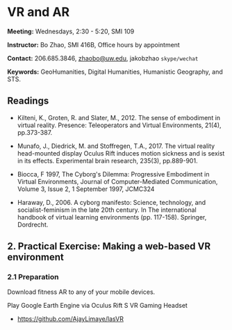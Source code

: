 # VR and AR


**Meeting:** Wednesdays, 2:30 - 5:20, SMI 109

**Instructor:** Bo Zhao, SMI 416B, Office hours by appointment

**Contact:** 206.685.3846, zhaobo@uw.edu, jakobzhao `skype/wechat`

**Keywords:** GeoHumanities, Digital Humanities, Humanistic Geography, and STS.

## Readings

* Kilteni, K., Groten, R. and Slater, M., 2012. The sense of embodiment in virtual reality. Presence: Teleoperators and Virtual Environments, 21(4), pp.373-387.

* Munafo, J., Diedrick, M. and Stoffregen, T.A., 2017. The virtual reality head-mounted display Oculus Rift induces motion sickness and is sexist in its effects. Experimental brain research, 235(3), pp.889-901.

* Biocca, F 1997, The Cyborg's Dilemma: Progressive Embodiment in Virtual Environments, Journal of Computer-Mediated Communication, Volume 3, Issue 2, 1 September 1997, JCMC324

* Haraway, D., 2006. A cyborg manifesto: Science, technology, and socialist-feminism in the late 20th century. In The international handbook of virtual learning environments (pp. 117-158). Springer, Dordrecht.


## 2. Practical Exercise: Making a web-based VR environment


### 2.1 Preparation

Download fitness AR to any of your mobile devices.

Play Google Earth Engine via Oculus Rift S VR Gaming Headset

* https://github.com/AjayLimaye/lasVR
